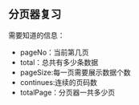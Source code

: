 ## 分页器复习
需要知道的信息：
- pageNo：当前第几页
- total：总共有多少条数据
- pageSize:每一页需要展示数据个数
- continues:连续的页码数
- totalPage：分页器一共多少页

